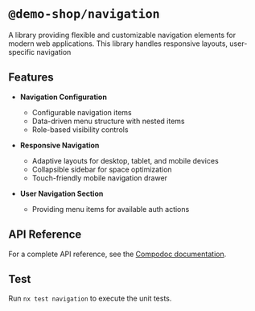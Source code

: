 # `@demo-shop/navigation`

A library providing flexible and customizable navigation elements for modern web applications. This library handles responsive layouts, user-specific navigation

## Features

- **Navigation Configuration**

  - Configurable navigation items
  - Data-driven menu structure with nested items
  - Role-based visibility controls

- **Responsive Navigation**

  - Adaptive layouts for desktop, tablet, and mobile devices
  - Collapsible sidebar for space optimization
  - Touch-friendly mobile navigation drawer

- **User Navigation Section**
  - Providing menu items for available auth actions

## API Reference

For a complete API reference, see the [Compodoc documentation](/apps/frontend/docs/compodoc).

## Test

Run `nx test navigation` to execute the unit tests.
